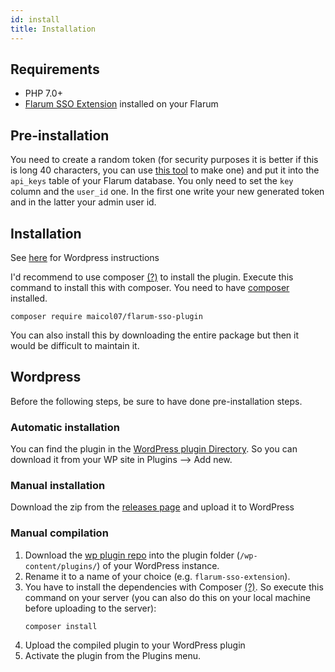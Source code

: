 ```yaml
---
id: install
title: Installation
---
```


## Requirements
- PHP 7.0+
- [Flarum SSO Extension](https://github.com/maicol07/flarum-ext-sso) installed on your Flarum

## Pre-installation

You need to create a random token (for security purposes it is better if
this is long 40 characters, you can use
[this tool](https://onlinerandomtools.com/generate-random-string) to
make one) and put it into the `api_keys` table of your Flarum database.
You only need to set the `key` column and the `user_id` one. In the
first one write your new generated token and in the latter your admin
user id.

## Installation
See [here](#wordpress) for Wordpress instructions

I'd recommend to use composer [(?)](https://github.com/delight-im/Knowledge/blob/master/Composer%20(PHP).md) to install the plugin.
Execute this command to install this with composer. You need to have [composer](https://getcomposer.org) installed.
```
composer require maicol07/flarum-sso-plugin
```
You can also install this by downloading the entire package but then it would be difficult to maintain it.

## Wordpress
Before the following steps, be sure to have done pre-installation steps.
### Automatic installation
You can find the plugin in the
[WordPress plugin Directory](https://wordpress.org/plugins/sso-flarum/).
So you can download it from your WP site in Plugins --> Add new.

### Manual installation
Download the zip from the
[releases page](https://github.com/maicol07/flarum_sso_wp_plugin/releases)
and upload it to WordPress

### Manual compilation
1. Download the
   [wp plugin repo](https://github.com/maicol07/flarum_sso_wp_plugin)
   into the plugin folder (`/wp-content/plugins/`) of your WordPress
   instance.
2. Rename it to a name of your choice (e.g. `flarum-sso-extension`).
3. You have to install the dependencies with Composer
   [(?)](https://github.com/delight-im/Knowledge/blob/master/Composer%20(PHP).md).
   So execute this command on your server (you can also do this on your
   local machine before uploading to the server):
    ```
    composer install
    ```
4. Upload the compiled plugin to your WordPress plugin
5. Activate the plugin from the Plugins menu.
